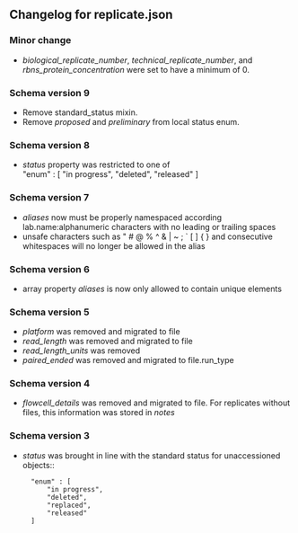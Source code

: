 ## Changelog for replicate.json

### Minor change

* *biological_replicate_number*, *technical_replicate_number*, and *rbns_protein_concentration* were set to have a minimum of 0.

### Schema version 9

* Remove standard_status mixin.
* Remove *proposed* and *preliminary* from local status enum.

### Schema version 8

* *status* property was restricted to one of  
    "enum" : [
        "in progress",
        "deleted",
        "released"
    ]

### Schema version 7

* *aliases* now must be properly namespaced according lab.name:alphanumeric characters with no leading or trailing spaces
* unsafe characters such as " # @ % ^ & | ~ ; ` [ ] { } and consecutive whitespaces will no longer be allowed in the alias

### Schema version 6

* array property *aliases* is now only allowed to contain unique elements

### Schema version 5

* *platform* was removed and migrated to file
* *read_length* was removed and migrated to file
* *read_length_units* was removed
* *paired_ended* was removed and migrated to file.run_type

### Schema version 4

* *flowcell_details* was removed and migrated to file.  For replicates without files, this information was stored in *notes*

### Schema version 3

* *status* was brought in line with the standard status for unaccessioned objects::

	    "enum" : [
	        "in progress",
	        "deleted",
	        "replaced",
	        "released"
	    ]
   
